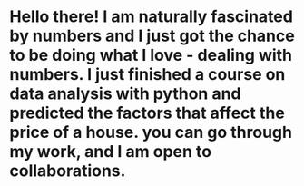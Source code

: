 # Hello there! I am naturally fascinated by numbers and I just got the chance to be doing what I love - dealing with numbers. I just finished a course on data analysis with python and predicted the factors that affect the price of a house. you can go through my work, and I am open to collaborations.
